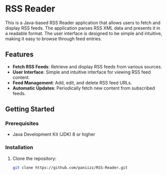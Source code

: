 # RSS Reader

This is a Java-based RSS Reader application that allows users to fetch and display RSS feeds. The application parses RSS XML data and presents it in a readable format. The user interface is designed to be simple and intuitive, making it easy to browse through feed entries.

## Features
- **Fetch RSS Feeds**: Retrieve and display RSS feeds from various sources.
- **User Interface**: Simple and intuitive interface for viewing RSS feed content.
- **Feed Management**: Add, edit, and delete RSS feed URLs.
- **Automatic Updates**: Periodically fetch new content from subscribed feeds.

## Getting Started

### Prerequisites
- Java Development Kit (JDK) 8 or higher

### Installation
1. Clone the repository:
   ```sh
   git clone https://github.com/paniizz/RSS-Reader.git
